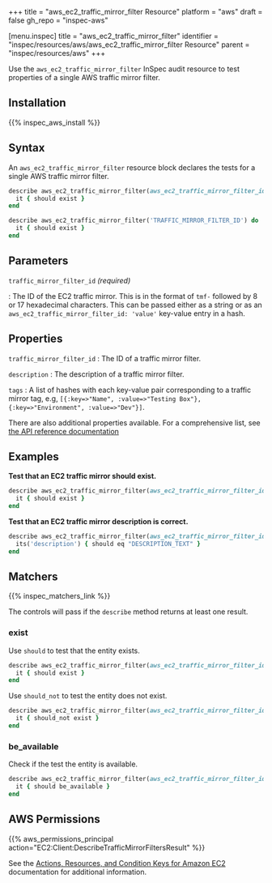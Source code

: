 +++
title = "aws_ec2_traffic_mirror_filter Resource"
platform = "aws"
draft = false
gh_repo = "inspec-aws"

[menu.inspec]
title = "aws_ec2_traffic_mirror_filter"
identifier = "inspec/resources/aws/aws_ec2_traffic_mirror_filter Resource"
parent = "inspec/resources/aws"
+++

Use the `aws_ec2_traffic_mirror_filter` InSpec audit resource to test properties of a single AWS traffic mirror filter.

## Installation

{{% inspec_aws_install %}}

## Syntax

An `aws_ec2_traffic_mirror_filter` resource block declares the tests for a single AWS traffic mirror filter.

```ruby
describe aws_ec2_traffic_mirror_filter(aws_ec2_traffic_mirror_filter_id: 'TRAFFIC_MIRROR_FILTER_ID') do
  it { should exist }
end
```

```ruby
describe aws_ec2_traffic_mirror_filter('TRAFFIC_MIRROR_FILTER_ID') do
  it { should exist }
end
```

## Parameters

`traffic_mirror_filter_id` _(required)_

: The ID of the EC2 traffic mirror. This is in the format of `tmf-` followed by 8 or 17 hexadecimal characters.
  This can be passed either as a string or as an `aws_ec2_traffic_mirror_filter_id: 'value'` key-value entry in a hash.

## Properties

`traffic_mirror_filter_id`
: The ID of a traffic mirror filter.

`description`
: The description of a traffic mirror filter.

`tags`
: A list of hashes with each key-value pair corresponding to a traffic mirror tag, e.g, `[{:key=>"Name", :value=>"Testing Box"}, {:key=>"Environment", :value=>"Dev"}]`.

There are also additional properties available. For a comprehensive list, see [the API reference documentation](https://docs.aws.amazon.com/AWSEC2/latest/APIReference/API_TrafficMirrorFilter.html)

## Examples

**Test that an EC2 traffic mirror should exist.**

```ruby
describe aws_ec2_traffic_mirror_filter(aws_ec2_traffic_mirror_filter_id: 'TRAFFIC_MIRROR_FILTER_ID') do
  it { should exist }
end
```

**Test that an EC2 traffic mirror description is correct.**

```ruby
describe aws_ec2_traffic_mirror_filter(aws_ec2_traffic_mirror_filter_id: 'TRAFFIC_MIRROR_FILTER_ID') do
  its('description') { should eq "DESCRIPTION_TEXT" }
end
```

## Matchers

{{% inspec_matchers_link %}}

The controls will pass if the `describe` method returns at least one result.

### exist

Use `should` to test that the entity exists.

```ruby
describe aws_ec2_traffic_mirror_filter(aws_ec2_traffic_mirror_filter_id: 'TRAFFIC_MIRROR_FILTER_ID') do
  it { should exist }
end
```

Use `should_not` to test the entity does not exist.

```ruby
describe aws_ec2_traffic_mirror_filter(aws_ec2_traffic_mirror_filter_id: 'TRAFFIC_MIRROR_FILTER_ID') do
  it { should_not exist }
end
```

### be_available

Check if the test the entity is available.

```ruby
describe aws_ec2_traffic_mirror_filter(aws_ec2_traffic_mirror_filter_id: 'TRAFFIC_MIRROR_FILTER_ID') do
  it { should be_available }
end
```

## AWS Permissions

{{% aws_permissions_principal action="EC2:Client:DescribeTrafficMirrorFiltersResult" %}}

See the [Actions, Resources, and Condition Keys for Amazon EC2](https://docs.aws.amazon.com/IAM/latest/UserGuide/list_amazonec2.html) documentation for additional information.
